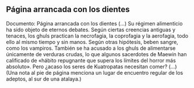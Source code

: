 ## Página arrancada con los dientes
Documento: Página arrancada con los dientes
(...) Su régimen alimenticio ha sido objeto de eternos debates. Según ciertas creencias antiguas y tenaces, los ghuls practican la necrofagia, la coprofagia y la aerofagia, todo ello al mismo tiempo y sin manos. Según otras hipótesis, beben sangre, como los vampiros. También se ha acusado a los ghuls de alimentarse únicamente de verduras crudas, lo que algunos sacerdotes de Maewin han calificado de «hábito repugnante que supera los límites del horror más absoluto». Pero ¿acaso los seres de Kuatropatas necesitan comer?
(...)
(Una nota al pie de página menciona un lugar de encuentro regular de los adeptos, al sur de una atalaya.)
